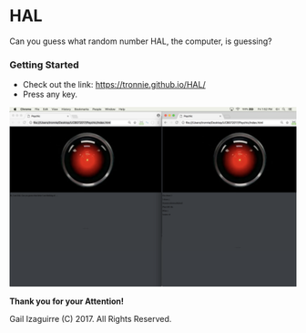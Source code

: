 # HAL
Can you guess what random number HAL, the computer, is guessing?

### Getting Started
* Check out the link: https://tronnie.github.io/HAL/
* Press any key.

![HAL](./assets/images/HAL.png)

**Thank you for your Attention!**

Gail Izaguirre (C) 2017.  All Rights Reserved.
